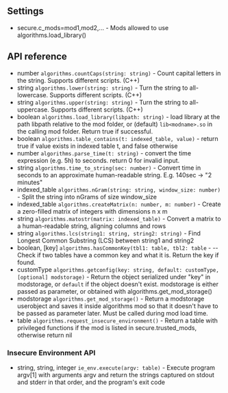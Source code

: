 ## Settings

- secure.c_mods=mod1,mod2,... - Mods allowed to use algorithms.load_library()

## API reference

- number `algorithms.countCaps(string: string)` - Count capital letters in the string. Supports different scripts. (C++)
- string `algorithms.lower(string: string)` - Turn the string to all-lowercase. Supports different scripts. (C++)
- string `algorithms.upper(string: string)` - Turn the string to all-uppercase. Supports different scripts. (C++)
- boolean `algorithms.load_library(libpath: string)` - load library at the path libpath relative to the mod folder, or (default) `lib<modname>.so` in the calling mod folder. Return true if successful.
- boolean `algorithms.table_contains(t: indexed_table, value)` - return true if value exists in indexed table t, and false otherwise
- number `algorithms.parse_time(t: string)` - convert the time expression (e.g. 5h) to seconds. return 0 for invalid input.
- string `algorithms.time_to_string(sec: number)` - Convert time in seconds to an approximate human-readable string. E.g. 140sec -> "2 minutes"
- indexed_table `algorithms.nGram(string: string, window_size: number)` - Split the string into nGrams of size window_size
- indexed_table `algorithms.createMatrix(n: number, m: number)` -  Create a zero-filled matrix of integers with dimensions n x m
- string `algorithms.matostr(matrix: indexed_table)` - Convert a matrix to a human-readable string, aligning columns and rows
- string `algorithms.lcs(string1: string, string2: string)` - Find Longest Common Substring (LCS) between string1 and string2
- boolean, [key] `algorithms.hasCommonKey(tbl1: table, tbl2: table` - -- Check if two tables have a common key and what it is. Return the key if found.
- customType `algorithms.getconfig(key: string, default: customType, [optional] modstorage)` - Return the object serialized under "key" in modstorage, or `default` if the object doesn't exist. modstorage is either passed as parameter, or obtained with algorithms.get_mod_storage()
- modstorage `algorithms.get_mod_storage()` - Return a modstorage userobject and saves it inside algorithms mod so that it doesn't have to be passed as parameter later. Must be called during mod load time.
- table `algorithms.request_insecure_environment()` - Return a table with privileged functions if the mod is listed in secure.trusted_mods, otherwise return nil

### Insecure Environment API

- string, string, integer `ie_env.execute(argv: table)` - Execute program argv[1] with arguments argv and return the strings captured on stdout and stderr in that order, and the program's exit code
